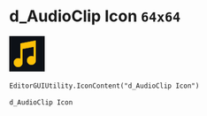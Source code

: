 # d_AudioClip Icon `64x64`
<img src="/img/d_AudioClip%20Icon.png" width=64 height=64>

``` CSharp
EditorGUIUtility.IconContent("d_AudioClip Icon")
```
```
d_AudioClip Icon
```
